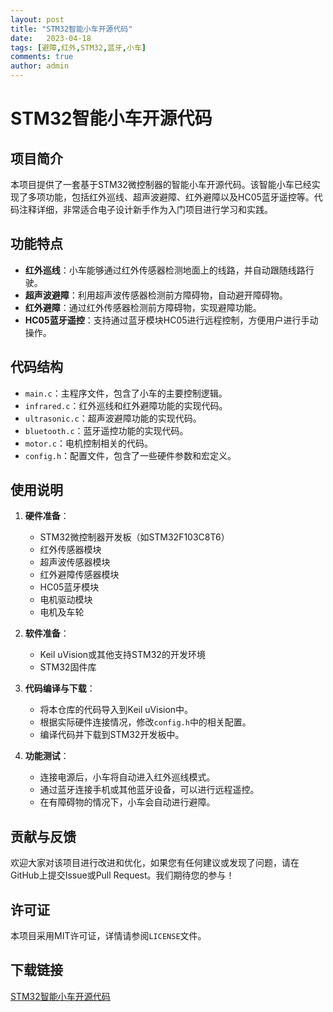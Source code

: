 ```yaml
---
layout: post
title: "STM32智能小车开源代码"
date:   2023-04-18
tags: [避障,红外,STM32,蓝牙,小车]
comments: true
author: admin
---
```

# STM32智能小车开源代码

## 项目简介

本项目提供了一套基于STM32微控制器的智能小车开源代码。该智能小车已经实现了多项功能，包括红外巡线、超声波避障、红外避障以及HC05蓝牙遥控等。代码注释详细，非常适合电子设计新手作为入门项目进行学习和实践。

## 功能特点

- **红外巡线**：小车能够通过红外传感器检测地面上的线路，并自动跟随线路行驶。
- **超声波避障**：利用超声波传感器检测前方障碍物，自动避开障碍物。
- **红外避障**：通过红外传感器检测前方障碍物，实现避障功能。
- **HC05蓝牙遥控**：支持通过蓝牙模块HC05进行远程控制，方便用户进行手动操作。

## 代码结构

- `main.c`：主程序文件，包含了小车的主要控制逻辑。
- `infrared.c`：红外巡线和红外避障功能的实现代码。
- `ultrasonic.c`：超声波避障功能的实现代码。
- `bluetooth.c`：蓝牙遥控功能的实现代码。
- `motor.c`：电机控制相关的代码。
- `config.h`：配置文件，包含了一些硬件参数和宏定义。

## 使用说明

1. **硬件准备**：
   - STM32微控制器开发板（如STM32F103C8T6）
   - 红外传感器模块
   - 超声波传感器模块
   - 红外避障传感器模块
   - HC05蓝牙模块
   - 电机驱动模块
   - 电机及车轮

2. **软件准备**：
   - Keil uVision或其他支持STM32的开发环境
   - STM32固件库

3. **代码编译与下载**：
   - 将本仓库的代码导入到Keil uVision中。
   - 根据实际硬件连接情况，修改`config.h`中的相关配置。
   - 编译代码并下载到STM32开发板中。

4. **功能测试**：
   - 连接电源后，小车将自动进入红外巡线模式。
   - 通过蓝牙连接手机或其他蓝牙设备，可以进行远程遥控。
   - 在有障碍物的情况下，小车会自动进行避障。

## 贡献与反馈

欢迎大家对该项目进行改进和优化，如果您有任何建议或发现了问题，请在GitHub上提交Issue或Pull Request。我们期待您的参与！

## 许可证

本项目采用MIT许可证，详情请参阅`LICENSE`文件。

## 下载链接

[STM32智能小车开源代码](https://pan.quark.cn/s/3f44f548338d)
